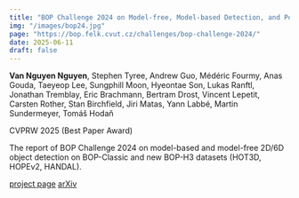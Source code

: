 ```yaml
---
title: "BOP Challenge 2024 on Model-free, Model-based Detection, and Pose Estimation of Unseen Rigid Objects"
img: "/images/bop24.jpg"
page: "https://bop.felk.cvut.cz/challenges/bop-challenge-2024/"
date: 2025-06-11
draft: false
---
```

**Van Nguyen Nguyen**, Stephen Tyree, Andrew Guo, Médéric Fourmy, Anas Gouda, Taeyeop Lee, Sungphill Moon, Hyeontae Son, Lukas Ranftl, Jonathan Tremblay, Eric Brachmann, Bertram Drost, Vincent Lepetit, Carsten Rother, Stan Birchfield, Jiri Matas, Yann Labbé, Martin Sundermeyer, Tomáš Hodaň

CVPRW 2025 <span class="red">(Best Paper Award)</span>

The report of BOP Challenge 2024 on model-based and model-free 2D/6D object detection on BOP-Classic and new BOP-H3 datasets (HOT3D, HOPEv2, HANDAL).

[project page](https://bop.felk.cvut.cz/challenges/bop-challenge-2024/)  [arXiv](https://arxiv.org/pdf/2504.02812)